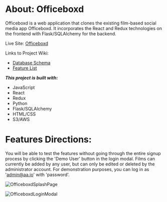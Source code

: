 # About: Officeboxd

Officeboxd is a web application that clones the existing film-based social media app Officeboxd.
It incorporates the React and Redux technologies on the frontend with Flask/SQLAlchemy for the backend.

Live Site: [Officeboxd](https://officeboxd.onrender.com) 

Links to Project Wiki:

- [Database Schema](https://github.com/SeanKim912/Officeboxd/wiki/Database-Schema)
- [Feature List](https://github.com/SeanKim912/Officeboxd/wiki/MVP-Feature-List)

**_This project is built with:_**

- JavaScript
- React
- Redux
- Python
- Flask/SQLAlchemy
- HTML/CSS
- S3/AWS

# Features Directions:

You will be able to test the features without going through the entire signup process by clicking the 'Demo User' button in the login modal.
Films can currently be added by any user, but can only be edited or deleted by the administrator account. For demonstration purposes,
you can log in as 'admin@aa.io' with 'password'.

![OfficeboxdSplashPage](https://user-images.githubusercontent.com/106803067/223077122-bede8580-a3b7-45f8-837b-14e0b1b27837.png)

![OfficeboxdLoginModal](https://user-images.githubusercontent.com/106803067/223077148-f0b19953-fb68-4837-8311-8ea5bcc7594d.png)

